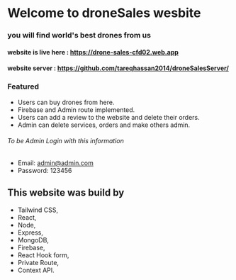 # Welcome to droneSales wesbite

### you will find world's best drones from us

#### website is live here : https://drone-sales-cfd02.web.app

#### website server : https://github.com/tareqhassan2014/droneSalesServer/

### Featured

- Users can buy drones from here.
- Firebase and Admin route implemented.
- Users can add a review to the website and delete their orders.
- Admin can delete services, orders and make others admin.

###### To be Admin Login with this information

- Email: admin@admin.com
- Password: 123456

## This website was build by

- Tailwind CSS,
- React,
- Node,
- Express,
- MongoDB,
- Firebase,
- React Hook form,
- Private Route,
- Context API.
